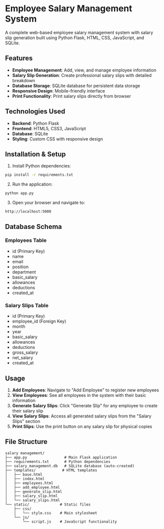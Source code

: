 # Employee Salary Management System

A complete web-based employee salary management system with salary slip generation built using Python Flask, HTML, CSS, JavaScript, and SQLite.

## Features

- **Employee Management**: Add, view, and manage employee information
- **Salary Slip Generation**: Create professional salary slips with detailed breakdown
- **Database Storage**: SQLite database for persistent data storage
- **Responsive Design**: Mobile-friendly interface
- **Print Functionality**: Print salary slips directly from browser

## Technologies Used

- **Backend**: Python Flask
- **Frontend**: HTML5, CSS3, JavaScript
- **Database**: SQLite
- **Styling**: Custom CSS with responsive design

## Installation & Setup

1. Install Python dependencies:
```bash
pip install -r requirements.txt
```

2. Run the application:
```bash
python app.py
```

3. Open your browser and navigate to:
```
http://localhost:5000
```

## Database Schema

### Employees Table
- id (Primary Key)
- name
- email
- position
- department
- basic_salary
- allowances
- deductions
- created_at

### Salary Slips Table
- id (Primary Key)
- employee_id (Foreign Key)
- month
- year
- basic_salary
- allowances
- deductions
- gross_salary
- net_salary
- created_at

## Usage

1. **Add Employees**: Navigate to "Add Employee" to register new employees
2. **View Employees**: See all employees in the system with their basic information
3. **Generate Salary Slips**: Click "Generate Slip" for any employee to create their salary slip
4. **View Salary Slips**: Access all generated salary slips from the "Salary Slips" section
5. **Print Slips**: Use the print button on any salary slip for physical copies

## File Structure

```
salary management/
├── app.py                 # Main Flask application
├── requirements.txt       # Python dependencies
├── salary_management.db   # SQLite database (auto-created)
├── templates/            # HTML templates
│   ├── base.html
│   ├── index.html
│   ├── employees.html
│   ├── add_employee.html
│   ├── generate_slip.html
│   ├── salary_slip.html
│   └── salary_slips.html
└── static/              # Static files
    ├── css/
    │   └── style.css    # Main stylesheet
    └── js/
        └── script.js    # JavaScript functionality
```
